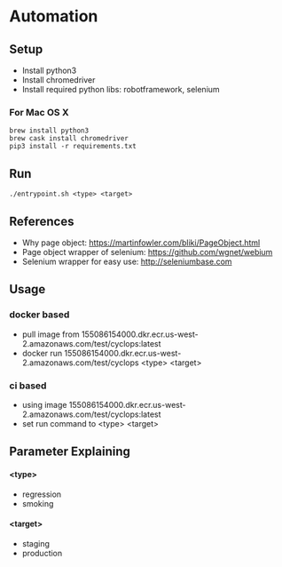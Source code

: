 Automation
=============

## Setup
* Install python3
* Install chromedriver
* Install required python libs: robotframework, selenium

### For Mac OS X

```
brew install python3
brew cask install chromedriver
pip3 install -r requirements.txt
```

## Run
```
./entrypoint.sh <type> <target>
```


## References
- Why page object: https://martinfowler.com/bliki/PageObject.html
- Page object wrapper of selenium: https://github.com/wgnet/webium
- Selenium wrapper for easy use: http://seleniumbase.com



## Usage

### docker based

* pull image from 155086154000.dkr.ecr.us-west-2.amazonaws.com/test/cyclops:latest  
* docker run 155086154000.dkr.ecr.us-west-2.amazonaws.com/test/cyclops \<type\> \<target\>


### ci based

* using image 155086154000.dkr.ecr.us-west-2.amazonaws.com/test/cyclops:latest  
* set run command to \<type\> \<target\>


## Parameter Explaining

#### \<type\>

* regression  
* smoking

#### \<target\>

* staging  
* production
